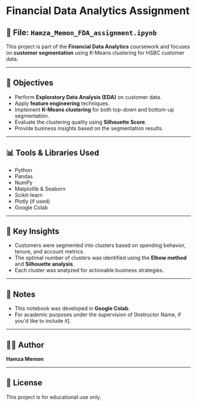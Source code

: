 # Financial Data Analytics Assignment

## 📁 File: `Hamza_Memon_FDA_assignment.ipynb`

This project is part of the **Financial Data Analytics** coursework and focuses on **customer segmentation** using K-Means clustering for HSBC customer data.

---

## 📌 Objectives

- Perform **Exploratory Data Analysis (EDA)** on customer data.
- Apply **feature engineering** techniques.
- Implement **K-Means clustering** for both top-down and bottom-up segmentation.
- Evaluate the clustering quality using **Silhouette Score**.
- Provide business insights based on the segmentation results.

---

## 📊 Tools & Libraries Used

- Python
- Pandas
- NumPy
- Matplotlib & Seaborn
- Scikit-learn
- Plotly (if used)
- Google Colab

---

## 🧠 Key Insights

- Customers were segmented into clusters based on spending behavior, tenure, and account metrics.
- The optimal number of clusters was identified using the **Elbow method** and **Silhouette analysis**.
- Each cluster was analyzed for actionable business strategies.

---

## 📎 Notes

- This notebook was developed in **Google Colab**.
- For academic purposes under the supervision of [Instructor Name, if you'd like to include it].

---

## 🧑‍💻 Author

**Hamza Memon**  

---

## 📜 License

This project is for educational use only.
